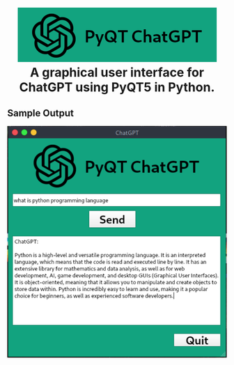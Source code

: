 <h1 align="center">
  <br>
  <a href="https://github.com/mkdirlove/PyQT-ChatGPT"><img src="https://github.com/mkdirlove/PyQT-ChatGPT/blob/main/logo.png" alt="PyQT-ChatGPT"></a>
  <br>
  A graphical user interface for ChatGPT using PyQT5 in Python.
  <br>
</h1>

## Sample Output

<p align="center">
    <img src="https://github.com/mkdirlove/PyQT-ChatGPT/blob/main/chatgpt-qt.png" alt="PyQT-ChatGPT">
</p>
